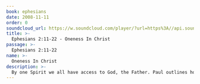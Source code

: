 ```yaml
---
book: ephesians
date: 2008-11-11
order: 0
soundcloud_url: https://w.soundcloud.com/player/?url=https%3A//api.soundcloud.com/tracks/
title: >-
  Ephesians 2:11-22 - Oneness In Christ
passage: >-
  Ephesians 2:11-22
name: >-
  Oneness In Christ
description: >-
  By one Spirit we all have access to God, the Father. Paul outlines how Gentiles and Jews may now be saved on an equal footing. The dividing wall of hostility has been destroyed.
---
```


